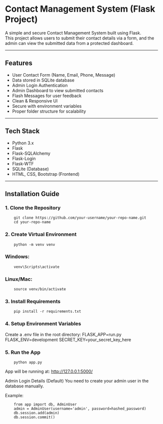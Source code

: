 # Contact Management System (Flask Project)

A simple and secure Contact Management System built using Flask.  
This project allows users to submit their contact details via a form, and the admin can view the submitted data from a protected dashboard.

---

## Features

- User Contact Form (Name, Email, Phone, Message)
- Data stored in SQLite database
- Admin Login Authentication
- Admin Dashboard to view submitted contacts
- Flash Messages for user feedback
- Clean & Responsive UI
- Secure with environment variables
- Proper folder structure for scalability

---

## Tech Stack

- Python 3.x
- Flask
- Flask-SQLAlchemy
- Flask-Login
- Flask-WTF
- SQLite (Database)
- HTML, CSS, Bootstrap (Frontend)

---

## Installation Guide

### 1. Clone the Repository

        git clone https://github.com/your-username/your-repo-name.git
        cd your-repo-name

### 2. Create Virtual Environment

        python -m venv venv

###  Windows:
        venv\Scripts\activate

###  Linux/Mac:
        source venv/bin/activate

### 3. Install Requirements

        pip install -r requirements.txt
        
### 4. Setup Environment Variables

Create a .env file in the root directory:
        FLASK_APP=run.py
        FLASK_ENV=development
        SECRET_KEY=your_secret_key_here

### 5. Run the App

        python app.py

App will be running at:
http://127.0.0.1:5000/

Admin Login Details (Default)
You need to create your admin user in the database manually.

Example:

        from app import db, AdminUser
        admin = AdminUser(username='admin', password=hashed_password)
        db.session.add(admin)
        db.session.commit()

